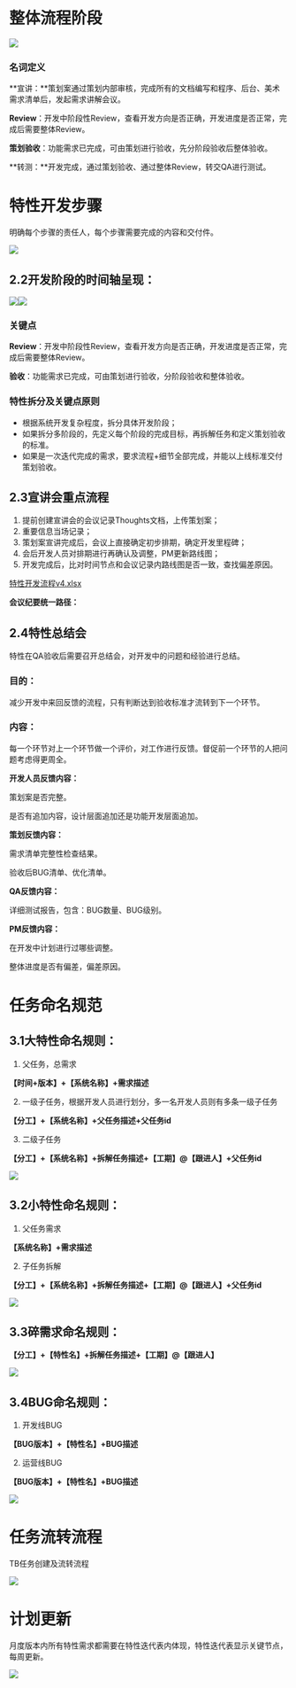 # 整体流程阶段
![](https://cdn.nlark.com/yuque/0/2024/png/12926950/1712717147070-f08385d7-3089-43dd-8838-3defc60aa840.png)

### 名词定义
**宣讲：**策划案通过策划内部审核，完成所有的文档编写和程序、后台、美术需求清单后，发起需求讲解会议。

**Review**：开发中阶段性Review，查看开发方向是否正确，开发进度是否正常，完成后需要整体Review。

**策划验收**：功能需求已完成，可由策划进行验收，先分阶段验收后整体验收。

**转测：**开发完成，通过策划验收、通过整体Review，转交QA进行测试。

# 特性开发步骤
明确每个步骤的责任人，每个步骤需要完成的内容和交付件。

![](https://cdn.nlark.com/yuque/0/2024/png/12926950/1712717147558-3bb7882d-25a5-40e3-af8f-e6a1b8008af3.png)

## 2.2**开发阶段的时间轴呈现：**
![](https://cdn.nlark.com/yuque/0/2024/png/12926950/1712717147867-76f1602a-d53f-40ce-9bbc-50de0d4fb368.png)![](https://cdn.nlark.com/yuque/0/2024/png/12926950/1712717148161-de2440cc-1f68-4143-b115-650899592ea0.png)

### 关键点
**Review**：开发中阶段性Review，查看开发方向是否正确，开发进度是否正常，完成后需要整体Review。

**验收**：功能需求已完成，可由策划进行验收，分阶段验收和整体验收。

### 特性拆分及关键点原则
+ 根据系统开发复杂程度，拆分具体开发阶段；
+ 如果拆分多阶段的，先定义每个阶段的完成目标，再拆解任务和定义策划验收的标准。
+ 如果是一次迭代完成的需求，要求流程+细节全部完成，并能以上线标准交付策划验收。

## 2.3宣讲会重点流程
1. 提前创建宣讲会的会议记录Thoughts文档，上传策划案；
2. 重要信息当场记录；
3. 策划案宣讲完成后，会议上直接确定初步排期，确定开发里程碑；
4. 会后开发人员对排期进行再确认及调整，PM更新路线图；
5. 开发完成后，比对时间节点和会议记录内路线图是否一致，查找偏差原因。

[特性开发流程v4.xlsx](https://tcs.teambition.net/storage/121qe7747f58c45793c4a7ae1058f54a98ec?Signature=eyJhbGciOiJIUzI1NiIsInR5cCI6IkpXVCJ9.eyJBcHBJRCI6IjU5Mzc3MGZmODM5NjMyMDAyZTAzNThmMSIsIl9hcHBJZCI6IjU5Mzc3MGZmODM5NjMyMDAyZTAzNThmMSIsIl9vcmdhbml6YXRpb25JZCI6IiIsImV4cCI6MTcxMTYwNTU3MCwiaWF0IjoxNzExMDAwNzcwLCJyZXNvdXJjZSI6Ii9zdG9yYWdlLzEyMXFlNzc0N2Y1OGM0NTc5M2M0YTdhZTEwNThmNTRhOThlYyJ9.nxytPjPcJclJ85eVg2eX3b3TNrgpKRliBcSGAp-LV-0&download=%E7%89%B9%E6%80%A7%E5%BC%80%E5%8F%91%E6%B5%81%E7%A8%8Bv4.xlsx)

**会议纪要统一路径：**

## 2.4特性总结会
特性在QA验收后需要召开总结会，对开发中的问题和经验进行总结。

### 目的：
减少开发中来回反馈的流程，只有判断达到验收标准才流转到下一个环节。

### 内容：
每一个环节对上一个环节做一个评价，对工作进行反馈。督促前一个环节的人把问题考虑得更周全。

**开发人员反馈内容：**

策划案是否完整。

是否有追加内容，设计层面追加还是功能开发层面追加。

**策划反馈内容：**

需求清单完整性检查结果。

验收后BUG清单、优化清单。

**QA反馈内容：**

详细测试报告，包含：BUG数量、BUG级别。

**PM反馈内容：**

在开发中计划进行过哪些调整。

整体进度是否有偏差，偏差原因。

# 任务命名规范
## 3.1**大特性命名规则：**
1. 父任务，总需求

**【时间+版本】+【系统名称】+需求描述**

2. 一级子任务，根据开发人员进行划分，多一名开发人员则有多条一级子任务

**【分工】+【系统名称】+父任务描述+父任务id**

3. 二级子任务

**【分工】+【系统名称】+拆解任务描述+【工期】@【跟进人】+父任务id**

![](https://cdn.nlark.com/yuque/0/2024/png/12926950/1712717148528-f71300cc-c3a3-4a2c-b22b-497a49ea6017.png)

## 3.2**小特性命名规则：**
1. 父任务需求

**【**系统名称**】+需求描述**

2. 子任务拆解

**【分工】+【系统名称】+拆解任务描述+【工期】@【跟进人】+父任务id**

![](https://cdn.nlark.com/yuque/0/2024/png/12926950/1712717148929-a6541223-69bc-467d-ab39-bd73e66567bd.png)

## 3.3**碎需求命名规则：**
**【分工】+【特性名】+拆解任务描述+【工期】@【跟进人】**

![](https://cdn.nlark.com/yuque/0/2024/png/12926950/1712717149336-f0bf352a-ec86-4318-adc3-0d55950ff8e0.png)

## 3.4**BUG命名规则：**
1. 开发线BUG

**【BUG版本】+【特性名】+BUG描述**

2. 运营线BUG

**【BUG版本】+【特性名】+BUG描述**

![](https://cdn.nlark.com/yuque/0/2024/png/12926950/1712717149721-7db0598d-f305-44fb-a6c3-81da551d6104.png)

# 任务流转流程
TB任务创建及流转流程

![](https://cdn.nlark.com/yuque/0/2024/png/12926950/1712717150102-b880ca16-e038-48dd-810b-d7915e0bc4e0.png)

# 计划更新
月度版本内所有特性需求都需要在特性迭代表内体现，特性迭代表显示关键节点，每周更新。

![](https://cdn.nlark.com/yuque/0/2024/png/12926950/1712717150434-fb46ccaa-7cef-4602-b42e-bfe909ba6711.png)

